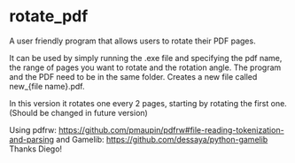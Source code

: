 # rotate_pdf
A user friendly program that allows users to rotate their PDF pages.

It can be used by simply running the .exe file and specifying the pdf name, the range of pages you want to rotate and the rotation angle.
The program and the PDF need to be in the same folder.
Creates a new file called new_{file name}.pdf. 

In this version it rotates one every 2 pages, starting by rotating the first one. (Should be changed in future version)

Using pdfrw: https://github.com/pmaupin/pdfrw#file-reading-tokenization-and-parsing
and Gamelib: https://github.com/dessaya/python-gamelib
Thanks Diego!